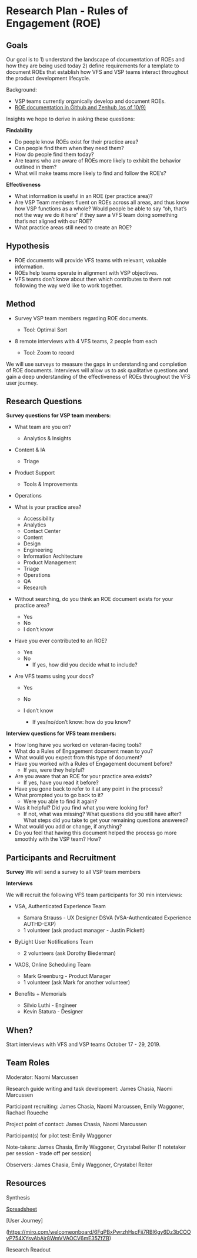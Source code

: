 # **Research Plan - Rules of Engagement (ROE)** 

## **Goals**

Our goal is to 1) understand the landscape of documentation of ROEs and how they are being used today 2) define requirements for a template to document ROEs that establish how VFS and VSP teams interact throughout the product development lifecycle.  

Background: 

- VSP teams currently organically develop and document ROEs. 
- [ROE documentation in Github and Zenhub (as of 10/9) ](https://docs.google.com/spreadsheets/d/1woGoEFrnkQpyV9zaDcuiLzLX9hDDAgG9jOn1tDWB38w/edit?usp=sharing)

Insights we hope to derive in asking these questions:

**Findability**

- Do people know ROEs exist for their practice area?
- Can people find them when they need them?
- How do people find them today?
- Are teams who are aware of ROEs more likely to exhibit the behavior outlined in them?
- What will make teams more likely to find and follow the ROE’s?

**Effectiveness**

- What information is useful in an ROE (per practice area)?
- Are VSP Team members fluent on ROEs across all areas, and thus know how VSP functions as a whole? Would people be able to say “oh, that’s not the way we do it here” if they saw a VFS team doing something that’s not aligned with our ROE?
- What practice areas still need to create an ROE?


## **Hypothesis**

- ROE documents will provide VFS teams with relevant, valuable information.
- ROEs help teams operate in alignment with VSP objectives.
- VFS teams don’t know about then which contributes to them not following the way we’d like to work together.



## **Method**

- Survey VSP team members regarding ROE documents.

  - Tool: Optimal Sort
- 8 remote interviews with 4 VFS teams, 2 people from each 

  - Tool: Zoom to record

We will use surveys to measure the gaps in understanding and completion of ROE documents. Interviews will allow us to ask qualitative questions and gain a deep understanding of the effectiveness of ROEs throughout the VFS user journey. 



## **Research Questions**

**Survey questions for VSP team members:**

- What team are you on?

  - Analytics & Insights

- Content & IA

  - Triage

- Product Support

  - Tools & Improvements

- Operations

- What is your practice area?

  - Accessibility
  - Analytics
  - Contact Center
  - Content
  - Design
  - Engineering
  - Information Architecture
  - Product Management
  - Triage
  - Operations
  - QA
  - Research

- Without searching, do you think an ROE document exists for your practice area?

  - Yes
  - No
  - I don’t know

- Have you ever contributed to an ROE? 

  - Yes
  - No
    - If yes, how did you decide what to include?

- Are VFS teams using your docs?

  - Yes

  - No

  - I don’t know

    - If yes/no/don’t know: how do you know?

      

**Interview questions for VFS team members:**

- How long have you worked on veteran-facing tools?
- What do a Rules of Engagement document mean to you?
- What would you expect from this type of document?
- Have you worked with a Rules of Engagement document before?
  - If yes, were they helpful?
- Are you aware that an ROE for your practice area exists? 
  - If yes, have you read it before? 
- Have you gone back to refer to it at any point in the process?
- What prompted you to go back to it?
  - Were you able to find it again?
- Was it helpful? Did you find what you were looking for? 
  - If not, what was missing? What questions did you still have after? What steps did you take to get your remaining questions answered?
- What would you add or change, if anything?
- Do you feel that having this document helped the process go more smoothly with the VSP team? How? 



## **Participants and Recruitment**

**Survey**
We will send a survey to all VSP team members



**Interviews**

We will recruit the following VFS team participants for 30 min interviews:

- VSA, Authenticated Experience Team  
  - Samara Strauss - UX Designer DSVA (VSA-Authenticated Experience AUTHD-EXP)
  - 1 volunteer (ask product manager - Justin Pickett)

- ByLight User Notifications Team 
  - 2 volunteers (ask Dorothy Biederman)

- VAOS, Online Scheduling Team 
  - Mark Greenburg - Product Manager
  - 1 volunteer (ask Mark for another volunteer)

- Benefits + Memorials 
  - Silvio Luthi - Engineer
  - Kevin Statura - Designer
                

## **When?**

Start interviews with VFS and VSP teams October 17 - 29, 2019. 



## **Team Roles**

Moderator: Naomi Marcussen

Research guide writing and task development: James Chasia, Naomi Marcussen

Participant recruiting: James Chasia, Naomi Marcussen, Emily Waggoner, Rachael Roueche

Project point of contact: James Chasia, Naomi Marcussen

Participant(s) for pilot test: Emily Waggoner

Note-takers: James Chasia, Emily Waggoner, Crystabel Reiter (1 notetaker per session - trade off per session)

Observers: James Chasia, Emily Waggoner, Crystabel Reiter



## **Resources**

Synthesis

[Spreadsheet](https://docs.google.com/spreadsheets/d/1IT0rJth32UCKFk2ZQ1_O2zANORXSjo9jlirQviIu-Eg/edit#gid=0)

[User Journey]

(https://miro.com/welcomeonboard/6FqPBxPwrzhHscFji7RBl6gy6Dz3bCOOvP754XYsvAbAjr8WmVVAOCV6mE35ZfZB)

Research Readout
